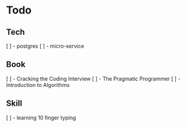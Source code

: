 # Todo

## Tech

[ ] - postgres
[ ] - micro-service

## Book

[ ] - Cracking the Coding Interview
[ ] - The Pragmatic Programmer
[ ] - Introduction to Algorithms

## Skill

[ ] - learning 10 finger typing
